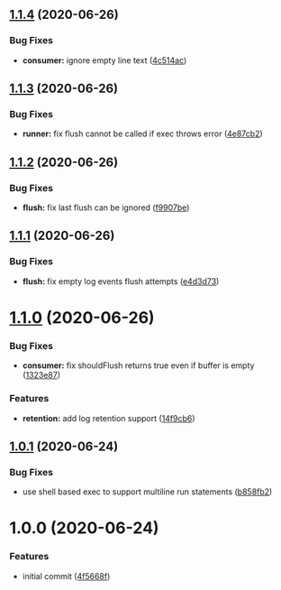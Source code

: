 ## [1.1.4](https://github.com/mooyoul/cloudwatch-logs-actions/compare/v1.1.3...v1.1.4) (2020-06-26)


### Bug Fixes

* **consumer:** ignore empty line text ([4c514ac](https://github.com/mooyoul/cloudwatch-logs-actions/commit/4c514ac23994be6f56dfc4f22433addbb4fc4f10))

## [1.1.3](https://github.com/mooyoul/cloudwatch-logs-actions/compare/v1.1.2...v1.1.3) (2020-06-26)


### Bug Fixes

* **runner:** fix flush cannot be called if exec throws error ([4e87cb2](https://github.com/mooyoul/cloudwatch-logs-actions/commit/4e87cb2c11e4a860635cf5ced80af70fb8b8abfb))

## [1.1.2](https://github.com/mooyoul/cloudwatch-logs-actions/compare/v1.1.1...v1.1.2) (2020-06-26)


### Bug Fixes

* **flush:** fix last flush can be ignored ([f9907be](https://github.com/mooyoul/cloudwatch-logs-actions/commit/f9907be4d10c557107f451b7ce1c0aa86b34f527))

## [1.1.1](https://github.com/mooyoul/cloudwatch-logs-actions/compare/v1.1.0...v1.1.1) (2020-06-26)


### Bug Fixes

* **flush:** fix empty log events flush attempts ([e4d3d73](https://github.com/mooyoul/cloudwatch-logs-actions/commit/e4d3d737223e5e9d257bf99c778ffc87d13203e2))

# [1.1.0](https://github.com/mooyoul/cloudwatch-logs-actions/compare/v1.0.1...v1.1.0) (2020-06-26)


### Bug Fixes

* **consumer:** fix shouldFlush returns true even if buffer is empty ([1323e87](https://github.com/mooyoul/cloudwatch-logs-actions/commit/1323e8773651ef4ee85f0634c7c434b00f448ccb))


### Features

* **retention:** add log retention support ([14f9cb6](https://github.com/mooyoul/cloudwatch-logs-actions/commit/14f9cb60c5f045a6e5d9d8f10abe405fba35aeaa))

## [1.0.1](https://github.com/mooyoul/cloudwatch-logs-actions/compare/v1.0.0...v1.0.1) (2020-06-24)


### Bug Fixes

* use shell based exec to support multiline run statements ([b858fb2](https://github.com/mooyoul/cloudwatch-logs-actions/commit/b858fb2780032a167d01f3bdd8c23281bcce5fca))

# 1.0.0 (2020-06-24)


### Features

* initial commit ([4f5668f](https://github.com/mooyoul/cloudwatch-logs-actions/commit/4f5668f8f98708631863c7d5c0b8aefab4e995dc))
